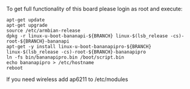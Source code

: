 To get full functionality of this board please login as root and execute:
	
	apt-get update
	apt-get upgrade
	source /etc/armbian-release
	dpkg -r linux-u-boot-bananapi-${BRANCH} linux-$(lsb_release -cs)-root-${BRANCH}-bananapi
	apt-get -y install linux-u-boot-bananapipro-${BRANCH} linux-$(lsb_release -cs)-root-${BRANCH}-bananapipro
	ln -fs bin/bananapipro.bin /boot/script.bin
	echo bananapipro > /etc/hostname
	reboot
	
If you need wireless add ap6211 to /etc/modules
